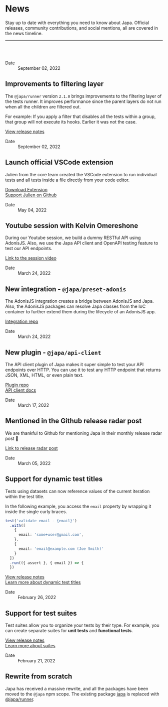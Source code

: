 # News
Stay up to date with everything you need to know about Japa. Official releases, community contributions, and social mentions, all are covered in the news timeline.

<hr>
<br>
<br>

<div class="timeline_item">
  <div class="news_datetime">
    <dl>
      <dt> Date </dt>
      <dd> <time datetime="2022-05-04">September 02, 2022</time> </dd>
    </dl>
  </div>

  <div class="news_content">

  ## Improvements to filtering layer

  The `@japa/runner` version `2.1.0` brings improvements to the filtering layer of the tests runner. It improves performance since the parent layers do not run when all the children are filtered out.

  For example: If you apply a filter that disables all the tests within a group, that group will not execute its hooks. Earlier it was not the case.

  [View release notes](https://github.com/japa/runner/releases/tag/v2.1.0)

  </div>
</div>

<div class="timeline_item">
  <div class="news_datetime">
    <dl>
      <dt> Date </dt>
      <dd> <time datetime="2022-05-04">September 02, 2022</time> </dd>
    </dl>
  </div>

  <div class="news_content">

  ## Launch official VSCode extension

  Julien from the core team created the VSCode extension to run individual tests and all tests inside a file directly from your code editor.

  [Download Extension](https://marketplace.visualstudio.com/items?itemName=jripouteau.japa-vscode)\
  [Support Julien on Github](https://github.com/sponsors/julien-R44)

  </div>
</div>

<div class="timeline_item">
  <div class="news_datetime">
    <dl>
      <dt> Date </dt>
      <dd> <time datetime="2022-05-04">May 04, 2022</time> </dd>
    </dl>
  </div>

  <div class="news_content">

  ## Youtube session with Kelvin Omereshone

  During our Youtube session, we build a dummy RESTful API using AdonisJS. Also, we use the Japa API client and OpenAPI testing feature to test our API endpoints.

  [Link to the session video](https://www.youtube.com/watch?v=_MSQY3lqhCo)

  </div>
</div>

<div class="timeline_item">
  <div class="news_datetime">
    <dl>
      <dt> Date </dt>
      <dd> <time datetime="2022-03-24">March 24, 2022</time> </dd>
    </dl>
  </div>

  <div class="news_content">

  ## New integration - `@japa/preset-adonis`

  The AdonisJS integration creates a bridge between AdonisJS and Japa. Also, the AdonisJS packages can resolve Japa classes from the IoC container to further extend them during the lifecycle of an AdonisJS app.

  [Integration repo](https://github.com/japa/preset-adonis)

  </div>
</div>

<div class="timeline_item">
  <div class="news_datetime">
    <dl>
      <dt> Date </dt>
      <dd> <time datetime="2022-03-24">March 24, 2022</time> </dd>
    </dl>
  </div>

  <div class="news_content">

  ## New plugin - `@japa/api-client`

  The API client plugin of Japa makes it super simple to test your API endpoints over HTTP. You can use it to test any HTTP endpoint that returns JSON, XML, HTML, or even plain text.

  [Plugin repo](https://github.com/japa/api-client)\
  [API client docs](../docs/plugins/api-client.md)

  </div>
</div>

<div class="timeline_item">
  <div class="news_datetime">
    <dl>
      <dt> Date </dt>
      <dd> <time datetime="2022-03-17">March 17, 2022</time> </dd>
    </dl>
  </div>

  <div class="news_content">

  ## Mentioned in the Github release radar post

  We are thankful to Github for mentioning Japa in their monthly release radar post 🙏

  [Link to release radar post](https://github.blog/2022-03-17-release-radar-feb-2022/#japa-5-0)

  </div>
</div>

<div class="timeline_item">
  <div class="news_datetime">
    <dl>
      <dt> Date </dt>
      <dd> <time datetime="2022-03-05">March 05, 2022</time> </dd>
    </dl>
  </div>

  <div class="news_content">

  ## Support for dynamic test titles

  Tests using datasets can now reference values of the current iteration within the test title.

  In the following example, you access the `email` property by wrapping it inside the single curly braces.

  ```ts
  test('validate email - {email}')
    .with([
      {
        email: 'some+user@gmail.com',
      },
      {
        email: 'email@example.com (Joe Smith)'
      }
    ])
    .run(({ assert }, { email }) => {
    })
  ```

  [View release notes](https://github.com/japa/core/releases/tag/v6.0.0)\
  [Learn more about dynamic test titles](../docs/datasets.md#dynamic-title-for-each-test)

  </div>
</div>

<div class="timeline_item">
  <div class="news_datetime">
    <dl>
      <dt> Date </dt>
      <dd> <time datetime="2022-02-26">February 26, 2022</time> </dd>
    </dl>
  </div>

  <div class="news_content">

  ## Support for test suites

  Test suites allow you to organize your tests by their type. For example, you can create separate suites for **unit tests** and **functional tests**.

  [View release notes](https://github.com/japa/runner/releases/tag/v1.2.0)\
  [Learn more about suites](../docs/test-suites.md)

  </div>
</div>

<div class="timeline_item">
  <div class="news_datetime">
    <dl>
      <dt> Date </dt>
      <dd> <time datetime="2022-02-21">February 21, 2022</time> </dd>
    </dl>
  </div>

  <div class="news_content">

  ## Rewrite from scratch

  Japa has received a massive rewrite, and all the packages have been moved to the `@japa` npm scope. The existing package [japa](https://www.npmjs.com/package/japa) is replaced with [@japa/runner](https://npmjs.com/package/@japa/runner).

  </div>
</div>
